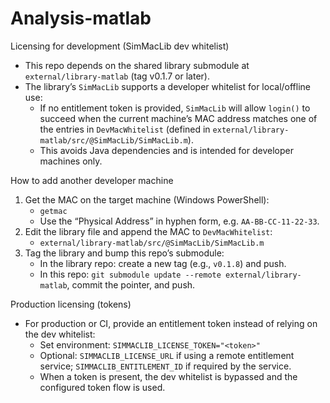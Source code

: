 # Analysis-matlab

Licensing for development (SimMacLib dev whitelist)

- This repo depends on the shared library submodule at `external/library-matlab` (tag v0.1.7 or later).
- The library’s `SimMacLib` supports a developer whitelist for local/offline use:
  - If no entitlement token is provided, `SimMacLib` will allow `login()` to succeed when the current machine’s MAC address matches one of the entries in `DevMacWhitelist` (defined in `external/library-matlab/src/@SimMacLib/SimMacLib.m`).
  - This avoids Java dependencies and is intended for developer machines only.

How to add another developer machine

1) Get the MAC on the target machine (Windows PowerShell):
   - `getmac`
   - Use the “Physical Address” in hyphen form, e.g. `AA-BB-CC-11-22-33`.
2) Edit the library file and append the MAC to `DevMacWhitelist`:
   - `external/library-matlab/src/@SimMacLib/SimMacLib.m`
3) Tag the library and bump this repo’s submodule:
   - In the library repo: create a new tag (e.g., `v0.1.8`) and push.
   - In this repo: `git submodule update --remote external/library-matlab`, commit the pointer, and push.

Production licensing (tokens)

- For production or CI, provide an entitlement token instead of relying on the dev whitelist:
  - Set environment: `SIMMACLIB_LICENSE_TOKEN="<token>"`
  - Optional: `SIMMACLIB_LICENSE_URL` if using a remote entitlement service; `SIMMACLIB_ENTITLEMENT_ID` if required by the service.
  - When a token is present, the dev whitelist is bypassed and the configured token flow is used.
